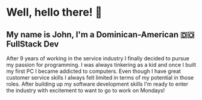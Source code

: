 # Well, hello there! 👋

## My name is John, I'm a Dominican-American 🇩🇴 FullStack Dev 

After 9 years of working in the service industry I finally decided to pursue my passion for programming. I was always tinkering as a kid and once I built my first PC I became addicted to computers. Even though I have great customer service skills I always felt limited in terms of my potential in those roles. After building up my software development skills I'm ready to enter the industry with excitement to want to go to work on Mondays!
